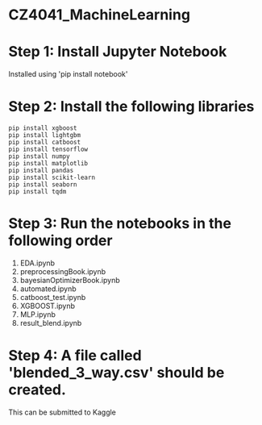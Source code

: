 # CZ4041_MachineLearning
# Step 1: Install Jupyter Notebook
Installed using 'pip install notebook'
# Step 2: Install the following libraries
    pip install xgboost
    pip install lightgbm
    pip install catboost
    pip install tensorflow
    pip install numpy
    pip install matplotlib
    pip install pandas
    pip install scikit-learn
    pip install seaborn
	pip install tqdm
# Step 3: Run the notebooks in the following order
1) EDA.ipynb
2) preprocessingBook.ipynb
3) bayesianOptimizerBook.ipynb
4) automated.ipynb
5) catboost_test.ipynb
6) XGBOOST.ipynb
7) MLP.ipynb
8) result_blend.ipynb
# Step 4: A file called 'blended_3_way.csv' should be created. 
This can be submitted to Kaggle